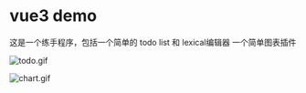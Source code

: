 # vue3 demo
这是一个练手程序，包括一个简单的 todo list 和 lexical编辑器 一个简单图表插件

![todo.gif](https://oss.xljsci.com//usernote/35608133/1683869158929.gif)

![chart.gif](https://oss.xljsci.com//usernote/35608133/1683869271712.gif)